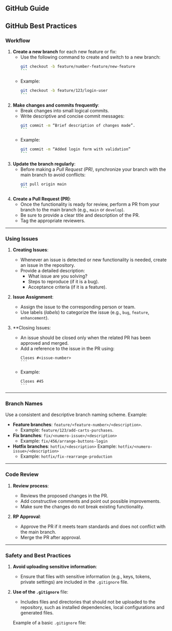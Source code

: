 ## GitHub Guide

## GitHub Best Practices

### Workflow

1. **Create a new branch** for each new feature or fix:
   - Use the following command to create and switch to a new branch:
     ````bash
     git checkout -b feature/number-feature/new-feature
     ```
   - Example:
     ````bash
     git checkout -b feature/123/login-user
     ```

2. **Make changes and commits frequently**:
   - Break changes into small logical commits.
   - Write descriptive and concise commit messages:
     ````bash
     git commit -m “Brief description of changes made”.
     ```
   - Example:
     ````bash
     git commit -m “Added login form with validation”
     ```

3. **Update the branch regularly**:
   - Before making a *Pull Request (PR)*, synchronize your branch with the main branch to avoid conflicts:
     ````bash
     git pull origin main
     ```

4. **Create a Pull Request (PR)**:
   - Once the functionality is ready for review, perform a PR from your branch to the main branch (e.g., `main` or `develop`).
   - Be sure to provide a clear title and description of the PR.
   - Tag the appropriate reviewers.

---

### Using Issues

1. **Creating Issues**:
   - Whenever an issue is detected or new functionality is needed, create an issue in the repository.
   - Provide a detailed description:
     - What issue are you solving?
     - Steps to reproduce (if it is a bug).
     - Acceptance criteria (if it is a feature).

2. **Issue Assignment**:
   - Assign the issue to the corresponding person or team.
   - Use labels (*labels*) to categorize the issue (e.g., `bug`, `feature`, `enhancement`).

3. **Closing Issues:
   - An issue should be closed only when the related PR has been approved and merged.
   - Add a reference to the issue in the PR using:
     ````text
     Closes #<issue-number>
     ```
   - Example:
     ````text
     Closes #45
     ```

---

### Branch Names

Use a consistent and descriptive branch naming scheme. Example:
- **Feature branches**: `feature/<feature-number>/<description>`.
  - Example: `feature/123/add-carts-purchases`.
- **Fix branches**: `fix/<numero-issue>/<description>` 
  - Example: `fix/456/arrange-buttons-login`
- **Hotfix branches**: `hotfix/<description>` Example: `hotfix/<numero-issue>/<description>`
  - Example: `hotfix/fix-rearrange-production`

---

### Code Review

1. **Review process**:
   - Reviews the proposed changes in the PR.
   - Add constructive comments and point out possible improvements.
   - Make sure the changes do not break existing functionality.

2. **RP Approval**:
   - Approve the PR if it meets team standards and does not conflict with the main branch.
   - Merge the PR after approval.

---

### Safety and Best Practices

1. **Avoid uploading sensitive information**:
   - Ensure that files with sensitive information (e.g., keys, tokens, private settings) are included in the `.gitignore` file.

2. **Use of the `.gitignore`** file:
   - Includes files and directories that should not be uploaded to the repository, such as installed dependencies, local configurations and generated files.

   Example of a basic `.gitignore` file:

